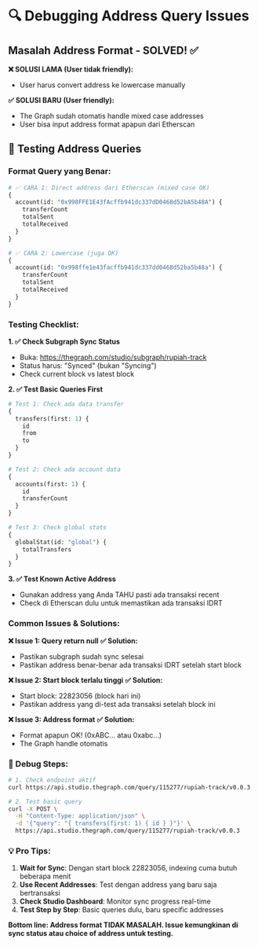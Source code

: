 # 🔍 Debugging Address Query Issues

## Masalah Address Format - SOLVED! ✅

**❌ SOLUSI LAMA (User tidak friendly):**
- User harus convert address ke lowercase manually

**✅ SOLUSI BARU (User friendly):**
- The Graph sudah otomatis handle mixed case addresses
- User bisa input address format apapun dari Etherscan

## 🧪 Testing Address Queries

### Format Query yang Benar:

```graphql
# ✅ CARA 1: Direct address dari Etherscan (mixed case OK)
{
  account(id: "0x998FFE1E43fAcffb941dc337dD0468d52bA5b48A") {
    transferCount
    totalSent
    totalReceived
  }
}

# ✅ CARA 2: Lowercase (juga OK)  
{
  account(id: "0x998ffe1e43facffb941dc337dd0468d52ba5b48a") {
    transferCount
    totalSent
    totalReceived
  }
}
```

### Testing Checklist:

**1. ✅ Check Subgraph Sync Status**
- Buka: https://thegraph.com/studio/subgraph/rupiah-track
- Status harus: "Synced" (bukan "Syncing")
- Check current block vs latest block

**2. ✅ Test Basic Queries First**
```graphql
# Test 1: Check ada data transfer
{
  transfers(first: 1) {
    id
    from
    to
  }
}

# Test 2: Check ada account data
{
  accounts(first: 1) {
    id
    transferCount
  }
}

# Test 3: Check global stats
{
  globalStat(id: "global") {
    totalTransfers
  }
}
```

**3. ✅ Test Known Active Address**
- Gunakan address yang Anda TAHU pasti ada transaksi recent
- Check di Etherscan dulu untuk memastikan ada transaksi IDRT

### Common Issues & Solutions:

**❌ Issue 1: Query return null**
**✅ Solution:** 
- Pastikan subgraph sudah sync selesai
- Pastikan address benar-benar ada transaksi IDRT setelah start block

**❌ Issue 2: Start block terlalu tinggi**
**✅ Solution:** 
- Start block: 22823056 (block hari ini)
- Pastikan address yang di-test ada transaksi setelah block ini

**❌ Issue 3: Address format**
**✅ Solution:** 
- Format apapun OK! (0xABC... atau 0xabc...)
- The Graph handle otomatis

### 🔬 Debug Steps:

```bash
# 1. Check endpoint aktif
curl https://api.studio.thegraph.com/query/115277/rupiah-track/v0.0.3

# 2. Test basic query
curl -X POST \
  -H "Content-Type: application/json" \
  -d '{"query": "{ transfers(first: 1) { id } }"}' \
  https://api.studio.thegraph.com/query/115277/rupiah-track/v0.0.3
```

### 💡 Pro Tips:

1. **Wait for Sync**: Dengan start block 22823056, indexing cuma butuh beberapa menit
2. **Use Recent Addresses**: Test dengan address yang baru saja bertransaksi  
3. **Check Studio Dashboard**: Monitor sync progress real-time
4. **Test Step by Step**: Basic queries dulu, baru specific addresses

**Bottom line: Address format TIDAK MASALAH. Issue kemungkinan di sync status atau choice of address untuk testing.**
